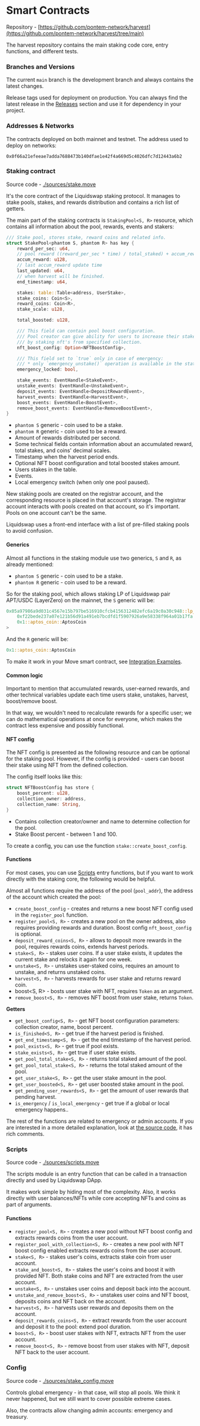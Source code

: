 # Smart Contracts

Repository - [https://github.com/pontem-network/harvest](https://github.com/pontem-network/harvest/tree/main)

The harvest repository contains the main staking code core, entry functions, and different tests.

### Branches and Versions

The current `main` branch is the development branch and always contains the latest changes.

Release tags used for deployment on production. You can always find the latest release in the [Releases](https://github.com/pontem-network/harvest/releases) section and use it for dependency in your project.&#x20;

### Addresses & Networks

The contracts deployed on both mainnet and testnet. The address used to deploy on networks:

```
0x0f66a21efeeae7adda7688473b140dfae1e42f4a669d5c4026dfc7d12443a6b2
```

### Staking contract

Source code - [./sources/stake.move](https://github.com/pontem-network/harvest/blob/main/sources/stake.move)

It's the core contract of the Liquidswap staking protocol. It manages to stake pools, stakes, and rewards distribution and contains a rich list of getters.

The main part of the staking contracts is `StakingPool<S, R>` resource, which contains all information about the pool, rewards, events and stakers:

```rust
/// Stake pool, stores stake, reward coins and related info.
struct StakePool<phantom S, phantom R> has key {
    reward_per_sec: u64,
    // pool reward ((reward_per_sec * time) / total_staked) + accum_reward (previous period)
    accum_reward: u128,
    // last accum_reward update time
    last_updated: u64,
    // when harvest will be finished.
    end_timestamp: u64,

    stakes: table::Table<address, UserStake>,
    stake_coins: Coin<S>,
    reward_coins: Coin<R>,
    stake_scale: u128,

    total_boosted: u128,

    /// This field can contain pool boost configuration.
    /// Pool creator can give ability for users to increase their stake profitability
    /// by staking nft's from specified collection.
    nft_boost_config: Option<NFTBoostConfig>,

    /// This field set to `true` only in case of emergency:
    /// * only `emergency_unstake()` operation is available in the state of emergency
    emergency_locked: bool,

    stake_events: EventHandle<StakeEvent>,
    unstake_events: EventHandle<UnstakeEvent>,
    deposit_events: EventHandle<DepositRewardEvent>,
    harvest_events: EventHandle<HarvestEvent>,
    boost_events: EventHandle<BoostEvent>,
    remove_boost_events: EventHandle<RemoveBoostEvent>,
}
```

* `phantom S` generic - coin used to be a stake.
* `phantom R` generic - coin used to be a reward.
* Amount of rewards distributed per second.
* Some technical fields contain information about an accumulated reward, total stakes, and coins' decimal scales.
* Timestamp when the harvest period ends.
* Optional NFT boost configuration and total boosted stakes amount.
* Users stakes in the table.
* Events.
* Local emergency switch (when only one pool paused).

New staking pools are created on the registrar account, and the corresponding resource is placed in that account's storage. The registrar account interacts with pools created on that account, so it's important. Pools on one account can't be the same.

Liquidswap uses a front-end interface with a list of pre-filled staking pools to avoid confusion.

#### Generics

Almost all functions in the staking module use two generics, `S` and `R`, as already mentioned:

* `phantom S` generic - coin used to be a stake.
* `phantom R` generic - coin used to be a reward.

So for the staking pool, which allows staking LP of Liquidswap pair APT/USDC (LayerZero) on the mainnet, the `S` generic will be:

```rust
0x05a97986a9d031c4567e15b797be516910cfcb4156312482efc6a19c0a30c948::lp_coin::LP<
    0xf22bede237a07e121b56d91a491eb7bcdfd1f5907926a9e58338f964a01b17fa::asset::USDC,
    0x1::aptos_coin::AptosCoin
>
```

And the `R` generic will be:

```rust
0x1::aptos_coin::AptosCoin
```

To make it work in your Move smart contract, see [Integration Examples](integration-examples.md).

#### Common logic

Important to mention that accumulated rewards, user-earned rewards, and other technical variables update each time users stake, unstakes, harvest, boost/remove boost.

In that way, we wouldn't need to recalculate rewards for a specific user; we can do mathematical operations at once for everyone, which makes the contract less expensive and possibly functional.

#### NFT config

The NFT config is presented as the following resource and can be optional for the staking pool. However, if the config is provided - users can boost their stake using NFT from the defined collection.

The config itself looks like this:

```rust
struct NFTBoostConfig has store {
    boost_percent: u128,
    collection_owner: address,
    collection_name: String,
}
```

* Contains collection creator/owner and name to determine collection for the pool.
* Stake Boost percent - between 1 and 100.

To create a config, you can use the function `stake::create_boost_config`.

#### Functions

For most cases, you can use [Scripts](smart-contracts.md#scripts) entry functions, but if you want to work directly with the staking core, the following would be helpful.

Almost all functions require the address of the pool (`pool_addr`), the address of the account which created the pool:

* `create_boost_config` - creates and returns a new boost NFT config used in the `register_pool` function.
* `register_pool<S, R>` - creates a new pool on the owner address, also requires providing rewards and duration. Boost config `nft_boost_config` is optional.
* `deposit_reward_coins<S, R>` - allows to deposit more rewards in the pool, requires rewards coins, extends harvest periods.
* `stake<S, R>` - stakes user coins. If a user stake exists, it updates the current stake and relocks it again for one week.
* `unstake<S, R>` - unstakes user-staked coins, requires an amount to unstake, and returns unstaked coins.
* `harvest<S, R>` - harvests rewards for user stake and returns reward coin.
* boost\<S, R> - bosts user stake with NFT, requires `Token` as an argument.
* `remove_boost<S, R>` - removes NFT boost from user stake, returns `Token`.&#x20;

**Getters**

* `get_boost_config<S, R>` - get NFT boost configuration parameters: collection creator, name, boost percent.
* `is_finished<S, R>` - get true if the harvest period is finished.
* `get_end_timestamp<S, R>` - get the end timestamp of the harvest period.
* `pool_exists<S, R>`  - get true if pool exists.
* `stake_exists<S, R>` - get true if user stake exists.
* `get_pool_total_stake<S, R>` - returns total staked amount of the pool.
* `get_pool_total_stake<S, R>` - returns the total staked amount of the pool.
* `get_user_stake<S, R>` - get the user stake amount in the pool.
* `get_user_boosted<S, R>` - get user boosted stake amount in the pool.
* `get_pending_user_rewards<S, R>` - get the amount of user rewards that pending harvest.
* `is_emergency` / `is_local_emergency` - get true if a global or local emergency happens..

The rest of the functions are related to emergency or admin accounts. If you are interested in a more detailed explanation, look at [the source code](https://github.com/pontem-network/harvest/blob/main/sources/stake.move), it has rich comments.

### Scripts

Source code - [./sources/scripts.move](https://github.com/pontem-network/harvest/blob/main/sources/scripts.move)

The scripts module is an entry function that can be called in a transaction directly and used by Liquidswap DApp.

It makes work simple by hiding most of the complexity. Also, it works directly with user balances/NFTs while core accepting NFTs and coins as part of arguments.

#### Functions

* `register_pool<S, R>` - creates a new pool without NFT boost config and extracts rewards coins from the user account.
* `register_pool_with_collection<S, R>` - creates a new pool with NFT boost config enabled extracts rewards coins from the user account.
* `stake<S, R>` - stakes user's coins, extracts stake coin from user account.
* `stake_and_boost<S, R>` - stakes the user's coins and boost it with provided NFT. Both stake coins and NFT are extracted from the user account.
* `unstake<S, R>` - unstakes user coins and deposit back into the account.
* `unstake_and_remove_boost<S, R>` - unstakes user coins and NFT boost, deposits coins and NFT back on the account.
* `harvest<S, R>` - harvests user rewards and deposits them on the account.
* `deposit_rewards_coins<S, R>` - extract rewards from the user account and deposit it to the pool: extend pool duration.
* `boost<S, R>` - boost user stakes with NFT, extracts NFT from the user account.
* `remove_boost<S, R>` - remove boost from user stakes with NFT, deposit NFT back to the user account.

### Config

Source code - [./sources/stake\_config.move](https://github.com/pontem-network/harvest/blob/main/sources/stake\_config.move)

Controls global emergency - in that case, will stop all pools. We think it never happened, but we still want to cover possible extreme cases.

Also, the contracts allow changing admin accounts: emergency and treasury.

